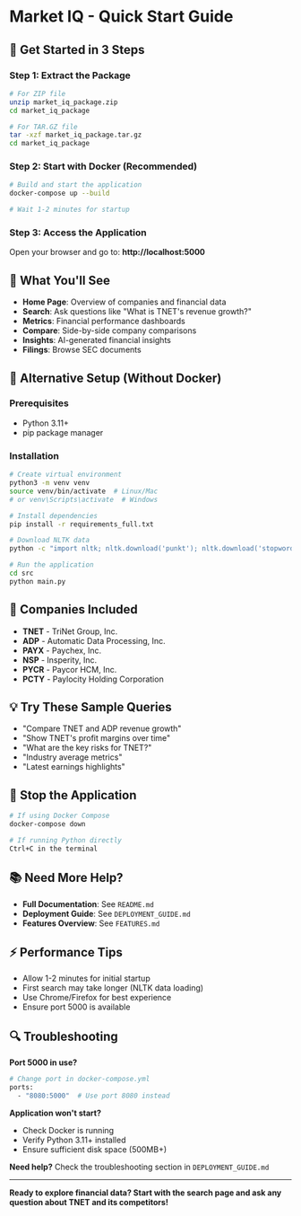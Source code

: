 # Market IQ - Quick Start Guide

## 🚀 Get Started in 3 Steps

### Step 1: Extract the Package
```bash
# For ZIP file
unzip market_iq_package.zip
cd market_iq_package

# For TAR.GZ file
tar -xzf market_iq_package.tar.gz
cd market_iq_package
```

### Step 2: Start with Docker (Recommended)
```bash
# Build and start the application
docker-compose up --build

# Wait 1-2 minutes for startup
```

### Step 3: Access the Application
Open your browser and go to: **http://localhost:5000**

## 🎯 What You'll See

- **Home Page**: Overview of companies and financial data
- **Search**: Ask questions like "What is TNET's revenue growth?"
- **Metrics**: Financial performance dashboards
- **Compare**: Side-by-side company comparisons
- **Insights**: AI-generated financial insights
- **Filings**: Browse SEC documents

## 🔧 Alternative Setup (Without Docker)

### Prerequisites
- Python 3.11+
- pip package manager

### Installation
```bash
# Create virtual environment
python3 -m venv venv
source venv/bin/activate  # Linux/Mac
# or venv\Scripts\activate  # Windows

# Install dependencies
pip install -r requirements_full.txt

# Download NLTK data
python -c "import nltk; nltk.download('punkt'); nltk.download('stopwords'); nltk.download('wordnet')"

# Run the application
cd src
python main.py
```

## 🏢 Companies Included

- **TNET** - TriNet Group, Inc.
- **ADP** - Automatic Data Processing, Inc.
- **PAYX** - Paychex, Inc.
- **NSP** - Insperity, Inc.
- **PYCR** - Paycor HCM, Inc.
- **PCTY** - Paylocity Holding Corporation

## 💡 Try These Sample Queries

- "Compare TNET and ADP revenue growth"
- "Show TNET's profit margins over time"
- "What are the key risks for TNET?"
- "Industry average metrics"
- "Latest earnings highlights"

## 🛑 Stop the Application

```bash
# If using Docker Compose
docker-compose down

# If running Python directly
Ctrl+C in the terminal
```

## 📚 Need More Help?

- **Full Documentation**: See `README.md`
- **Deployment Guide**: See `DEPLOYMENT_GUIDE.md`
- **Features Overview**: See `FEATURES.md`

## ⚡ Performance Tips

- Allow 1-2 minutes for initial startup
- First search may take longer (NLTK data loading)
- Use Chrome/Firefox for best experience
- Ensure port 5000 is available

## 🔍 Troubleshooting

**Port 5000 in use?**
```bash
# Change port in docker-compose.yml
ports:
  - "8080:5000"  # Use port 8080 instead
```

**Application won't start?**
- Check Docker is running
- Verify Python 3.11+ installed
- Ensure sufficient disk space (500MB+)

**Need help?** Check the troubleshooting section in `DEPLOYMENT_GUIDE.md`

---

**Ready to explore financial data? Start with the search page and ask any question about TNET and its competitors!**


